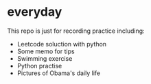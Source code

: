 # everyday

This repo is just for recording practice including:

* Leetcode soluction with python
* Some memo for tips
* Swimming exercise
* Python practise
* Pictures of Obama's daily life
